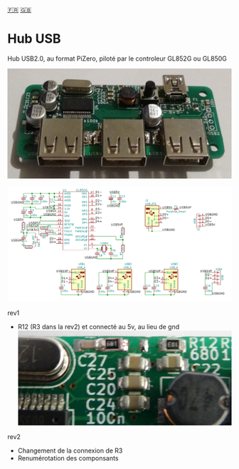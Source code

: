 [:fr:](LISEZMOI.md) [:uk:](README.md)

# Hub USB
Hub USB2.0, au format PiZero, piloté par le controleur GL852G ou GL850G

![](IMG/HubUSB.jpg)

![](IMG/SCH.png)

rev1
- R12 (R3 dans la rev2) et connecté au 5v, au lieu de gnd
![rev1 error](IMG/Rev1_error.JPG)

rev2
- Changement de la connexion de R3
- Renumérotation des  componsants
